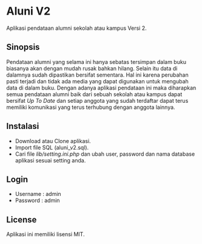 # Aluni V2
Aplikasi pendataan alumni sekolah atau kampus Versi 2.

## Sinopsis
Pendataan alumni yang selama ini hanya sebatas tersimpan dalam buku biasanya akan dengan mudah rusak bahkan hilang. Selain itu data di dalamnya sudah dipastikan bersifat sementara. Hal ini karena perubahan pasti terjadi dan tidak ada media yang dapat digunakan untuk mengubah data di dalam buku. Dengan adanya aplikasi pendataan ini maka diharapkan semua pendataan alumni baik dari sebuah sekolah atau kampus dapat bersifat _Up To Date_ dan setiap anggota yang sudah terdaftar dapat terus memiliki komunikasi yang terus terhubung dengan anggota lainnya.

## Instalasi
* Download atau Clone aplikasi.
* Import file SQL (aluni_v2.sql).
* Cari file _lib/setting.ini.php_ dan ubah user, password dan nama database aplikasi sesuai setting anda.

## Login
* Username : admin
* Password : admin

## License

Aplikasi ini memiliki lisensi MIT.